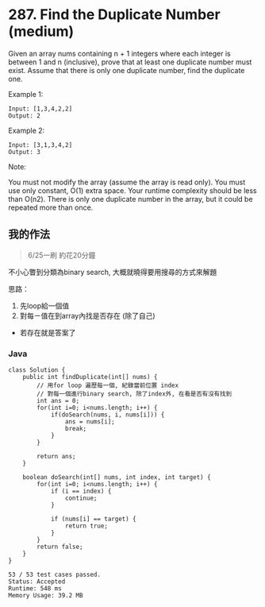 # 287. Find the Duplicate Number (medium)

Given an array nums containing n + 1 integers where each integer is between 1 and n (inclusive), prove that at least one duplicate number must exist. Assume that there is only one duplicate number, find the duplicate one.

Example 1:
```
Input: [1,3,4,2,2]
Output: 2
```
Example 2:
```
Input: [3,1,3,4,2]
Output: 3
```
Note:

You must not modify the array (assume the array is read only).
You must use only constant, O(1) extra space.
Your runtime complexity should be less than O(n2).
There is only one duplicate number in the array, but it could be repeated more than once.


## 我的作法

> 6/25一刷 約花20分鐘

不小心瞥到分類為binary search, 大概就曉得要用搜尋的方式來解題

思路：
1. 先loop給一個值
2. 對每ㄧ值在到array內找是否存在 (除了自己)
    
* 若存在就是答案了


### Java

```java=
class Solution {
    public int findDuplicate(int[] nums) {
        // 用for loop 遍歷每一個, 紀錄當前位置 index
        // 對每一個進行binary search, 除了index外, 在看是否有沒有找到
        int ans = 0;
        for(int i=0; i<nums.length; i++) {
            if(doSearch(nums, i, nums[i])) {
                ans = nums[i];
                break;
            }
        }
        
        return ans;
    }
    
    boolean doSearch(int[] nums, int index, int target) {
        for(int i=0; i<nums.length; i++) {
            if (i == index) {
                continue;
            }
            
            if (nums[i] == target) {
                return true;
            }
        }
        return false;
    }
}
```

```
53 / 53 test cases passed.
Status: Accepted
Runtime: 548 ms
Memory Usage: 39.2 MB
```

